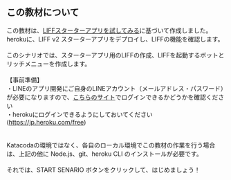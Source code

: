 ## この教材について

この教材は、<a href="https://developers.line.biz/ja/docs/liff/trying-liff-app/" target="_blank">LIFFスターターアプリを試してみる</a>に基づいて作成しました。<br>
herokuに、LIFF v2 スターターアプリをデプロイし、LIFFの機能を確認します。<br>
<br>
このシナリオでは、スターターアプリ用のLIFFの作成、LIFFを起動するボットとリッチメニューを作成します。<br>
<br>
【事前準備】<br>
・LINEのアプリ開発にご自身のLINEアカウント（メールアドレス・パスワード）が必要になりますので、<a href="https://developers.line.me/console/" target="_blank">こちらのサイト</a>でログインできるかどうかを確認ください<br>
・herokuにログインできるようにしておいてください(https://jp.heroku.com/free)<br>
<br>
<br>
Katacodaの環境ではなく、各自のローカル環境でこの教材の作業を行う場合は、上記の他に Node.js、git、heroku CLI のインストールが必要です。
<br>
<br>
それでは、START SENARIO ボタンをクリックして、はじめましょう！

